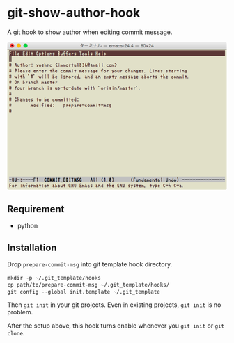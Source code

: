 # git-show-author-hook

A git hook to show author when editing commit message.

![Commit message editing with this hook](description.png)

## Requirement

- python

## Installation

Drop `prepare-commit-msg` into git template hook directory.

    mkdir -p ~/.git_template/hooks
    cp path/to/prepare-commit-msg ~/.git_template/hooks/
    git config --global init.template ~/.git_template

Then `git init` in your git projects. Even in existing projects, `git init` is no problem.

After the setup above, this hook turns enable whenever you `git init` or `git clone`.
